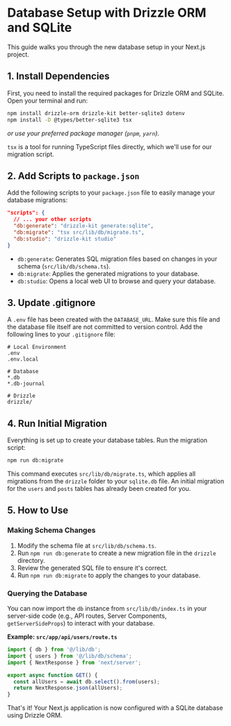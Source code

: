 # Database Setup with Drizzle ORM and SQLite

This guide walks you through the new database setup in your Next.js project.

## 1. Install Dependencies

First, you need to install the required packages for Drizzle ORM and SQLite. Open your terminal and run:

```bash
npm install drizzle-orm drizzle-kit better-sqlite3 dotenv
npm install -D @types/better-sqlite3 tsx
```
_or use your preferred package manager (`pnpm`, `yarn`)._

`tsx` is a tool for running TypeScript files directly, which we'll use for our migration script.

## 2. Add Scripts to `package.json`

Add the following scripts to your `package.json` file to easily manage your database migrations:

```json
"scripts": {
  // ... your other scripts
  "db:generate": "drizzle-kit generate:sqlite",
  "db:migrate": "tsx src/lib/db/migrate.ts",
  "db:studio": "drizzle-kit studio"
}
```

- `db:generate`: Generates SQL migration files based on changes in your schema (`src/lib/db/schema.ts`).
- `db:migrate`: Applies the generated migrations to your database.
- `db:studio`: Opens a local web UI to browse and query your database.

## 3. Update .gitignore

A `.env` file has been created with the `DATABASE_URL`. Make sure this file and the database file itself are not committed to version control. Add the following lines to your `.gitignore` file:

```
# Local Environment
.env
.env.local

# Database
*.db
*.db-journal

# Drizzle
drizzle/
```

## 4. Run Initial Migration

Everything is set up to create your database tables. Run the migration script:

```bash
npm run db:migrate
```

This command executes `src/lib/db/migrate.ts`, which applies all migrations from the `drizzle` folder to your `sqlite.db` file. An initial migration for the `users` and `posts` tables has already been created for you.

## 5. How to Use

### Making Schema Changes

1.  Modify the schema file at `src/lib/db/schema.ts`.
2.  Run `npm run db:generate` to create a new migration file in the `drizzle` directory.
3.  Review the generated SQL file to ensure it's correct.
4.  Run `npm run db:migrate` to apply the changes to your database.

### Querying the Database

You can now import the `db` instance from `src/lib/db/index.ts` in your server-side code (e.g., API routes, Server Components, `getServerSideProps`) to interact with your database.

**Example: `src/app/api/users/route.ts`**
```typescript
import { db } from '@/lib/db';
import { users } from '@/lib/db/schema';
import { NextResponse } from 'next/server';

export async function GET() {
  const allUsers = await db.select().from(users);
  return NextResponse.json(allUsers);
}
```

That's it! Your Next.js application is now configured with a SQLite database using Drizzle ORM.
